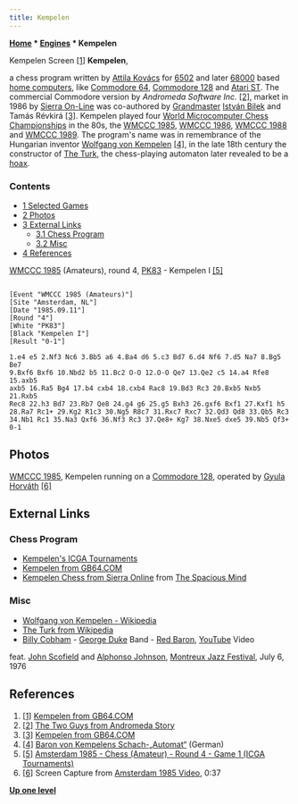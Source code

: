 ```yaml
---
title: Kempelen
---
```

**[Home](Home "Home") \* [Engines](Engines "Engines") \* Kempelen**



 [](http://www.gamebase64.com/game.php?id=13500&d=18) Kempelen Screen <a id="cite-note-1" href="#cite-ref-1">[1]</a> 
**Kempelen**,  

a chess program written by [Attila Kovács](index.php?title=Attila_Kov%C3%A1cs&action=edit&redlink=1 "Attila Kovács (page does not exist)") for [6502](6502 "6502") and later [68000](68000 "68000") based [home computers](https://en.wikipedia.org/wiki/Home_computer), like [Commodore 64](Commodore_64 "Commodore 64"), [Commodore 128](Commodore_128 "Commodore 128") and [Atari ST](Atari_ST "Atari ST"). The commercial Commodore version by *Andromeda Software Inc.* <a id="cite-note-2" href="#cite-ref-2">[2]</a>, market in 1986 by [Sierra On-Line](Sierra "Sierra") was co-authored by [Grandmaster](https://en.wikipedia.org/wiki/Grandmaster_%28chess%29) [István Bilek](https://en.wikipedia.org/wiki/Istv%C3%A1n_Bilek) and Tamás Révkirá <a id="cite-note-3" href="#cite-ref-3">[3]</a>. Kempelen played four [World Microcomputer Chess Championships](World_Microcomputer_Chess_Championship "World Microcomputer Chess Championship") in the 80s, the [WMCCC 1985](WMCCC_1985 "WMCCC 1985"), [WMCCC 1986](WMCCC_1986 "WMCCC 1986"), [WMCCC 1988](WMCCC_1988 "WMCCC 1988") and [WMCCC 1989](WMCCC_1989 "WMCCC 1989"). The program's name was in remembrance of the Hungarian inventor [Wolfgang von Kempelen](https://en.wikipedia.org/wiki/Wolfgang_von_Kempelen) <a id="cite-note-4" href="#cite-ref-4">[4]</a>, in the late 18th century the constructor of [The Turk](https://en.wikipedia.org/wiki/The_Turk), the chess-playing automaton later revealed to be a [hoax](https://en.wikipedia.org/wiki/Hoax). 



### Contents


* [1 Selected Games](#selected-games)
* [2 Photos](#photos)
* [3 External Links](#external-links)
	+ [3.1 Chess Program](#chess-program)
	+ [3.2 Misc](#misc)
* [4 References](#references)






[WMCCC 1985](WMCCC_1985 "WMCCC 1985") (Amateurs), round 4, [PK83](PK "PK") - Kempelen I <a id="cite-note-5" href="#cite-ref-5">[5]</a>




```

[Event "WMCCC 1985 (Amateurs)"]
[Site "Amsterdam, NL"]
[Date "1985.09.11"]
[Round "4"]
[White "PK83"]
[Black "Kempelen I"]
[Result "0-1"]

1.e4 e5 2.Nf3 Nc6 3.Bb5 a6 4.Ba4 d6 5.c3 Bd7 6.d4 Nf6 7.d5 Na7 8.Bg5 Be7 
9.Bxf6 Bxf6 10.Nbd2 b5 11.Bc2 O-O 12.O-O Qe7 13.Qe2 c5 14.a4 Rfe8 15.axb5 
axb5 16.Ra5 Bg4 17.b4 cxb4 18.cxb4 Rac8 19.Bd3 Rc3 20.Bxb5 Nxb5 21.Rxb5 
Rec8 22.h3 Bd7 23.Rb7 Qe8 24.g4 g6 25.g5 Bxh3 26.gxf6 Bxf1 27.Kxf1 h5 
28.Ra7 Rc1+ 29.Kg2 R1c3 30.Ng5 R8c7 31.Rxc7 Rxc7 32.Qd3 Qd8 33.Qb5 Rc3 
34.Nb1 Rc1 35.Na3 Qxf6 36.Nf3 Rc3 37.Qe8+ Kg7 38.Nxe5 dxe5 39.Nb5 Qf3+ 
0-1

```

## Photos


 [](WMCCC_1985#Video "WMCCC 1985#Video") 
[WMCCC 1985](WMCCC_1985 "WMCCC 1985"), Kempelen running on a [Commodore 128](Commodore_128 "Commodore 128"), operated by [Gyula Horváth](Gyula_Horv%C3%A1th "Gyula Horváth") <a id="cite-note-6" href="#cite-ref-6">[6]</a>



## External Links


### Chess Program


* [Kempelen's ICGA Tournaments](https://www.game-ai-forum.org/icga-tournaments/program.php?id=453)
* [Kempelen from GB64.COM](http://www.gamebase64.com/game.php?id=13500&d=18)
* [Kempelen Chess from Sierra Online](http://www.spacious-mind.com/html/c64_emu_-_kempelen.html) from [The Spacious Mind](The_Spacious_Mind "The Spacious Mind")


### Misc


* [Wolfgang von Kempelen - Wikipedia](https://en.wikipedia.org/wiki/Wolfgang_von_Kempelen)
* [The Turk from Wikipedia](https://en.wikipedia.org/wiki/The_Turk)
* [Billy Cobham](Category:Billy_Cobham "Category:Billy Cobham") - [George Duke](Category:George_Duke "Category:George Duke") Band - [Red Baron](https://en.wikipedia.org/wiki/Spectrum_(Billy_Cobham_album)), [YouTube](https://en.wikipedia.org/wiki/YouTube) Video


 feat. [John Scofield](Category:John_Scofield "Category:John Scofield") and [Alphonso Johnson](Category:Alphonso_Johnson "Category:Alphonso Johnson"), [Montreux Jazz Festival](https://en.wikipedia.org/wiki/Montreux_Jazz_Festival), July 6, 1976
 
## References


1. <a id="cite-ref-1" href="#cite-note-1">[1]</a> [Kempelen from GB64.COM](http://www.gamebase64.com/game.php?id=13500&d=18)
2. <a id="cite-ref-2" href="#cite-note-2">[2]</a> [The Two Guys from Andromeda Story](http://www.wiw.org/~jess/twoguys.html)
3. <a id="cite-ref-3" href="#cite-note-3">[3]</a> [Kempelen from GB64.COM](http://www.gamebase64.com/game.php?id=13500&d=18)
4. <a id="cite-ref-4" href="#cite-note-4">[4]</a> [Baron von Kempelens Schach-„Automat“](http://www.chess.at/geschichte/kempelen.htm) (German)
5. <a id="cite-ref-5" href="#cite-note-5">[5]</a> [Amsterdam 1985 - Chess (Amateur) - Round 4 - Game 1 (ICGA Tournaments)](https://www.game-ai-forum.org/icga-tournaments/round.php?tournament=156&round=4&id=1)
6. <a id="cite-ref-6" href="#cite-note-6">[6]</a> Screen Capture from [Amsterdam 1985 Video](WMCCC_1985#Video "WMCCC 1985"), 0:37

**[Up one level](Engines "Engines")**







 
